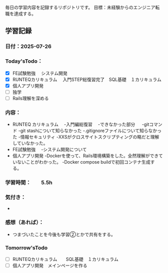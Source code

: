 毎日の学習内容を記録するリポジトリです。
目標：未経験からのエンジニア転職を達成する。

## 学習記録
### 日付：2025-07-26
### Today'sTodo：
- [X] FE試験勉強　 システム開発
- [X] RUNTEQカリキュラム　 入門STEP総復習完了　SQL基礎　１カリキュラム  
- [X] 個人アプリ開発 
- [ ] 独学 
- [ ] Rails理解を深める　
### 内容：
- RUNTEQ カリキュラム　
    -入門編総復習
    　-できなかった部分
    　  -gitコマンド
            -git stashについて知らなかった
            -.gitignoreファイルについて知らなかった
        -情報セキュリティ
            -XXSがクロスサイトスクリプティングの略だと理解していなかった。
- FE試験勉強　
    -システム開発について
- 個人アプリ開発
    -Dockerを使って、Rails環境構築をした。全然理解ができていないことがわかった。
    -Docker compose buildで初回コンテナ生成する。
### 学習時間：　　5.5h
### 気付き：
- 
### 感想（あれば）：
- つまづいたことを今後も学習②とかで共有をする。
### Tomorrow'sTodo
- [ ] RUNTEQカリキュラム　　SQL基礎　１カリキュラム
- [ ] 個人アプリ開発　メインページを作る